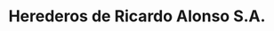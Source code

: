 ---
title: "Herederos de Ricardo Alonso S.A."
url: /madrid/herederos-de-ricardo-alonso-s-a/
shop: eléctrico
---